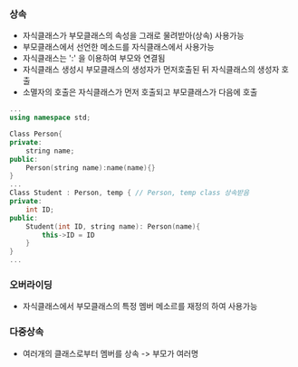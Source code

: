 ### 상속 
* 자식클래스가 부모클래스의 속성을 그래로 물려받아(상속) 사용가능 
* 부모클래스에서 선언한 메소드를 자식클래스에서 사용가능 
* 자식클래스는 ':' 을 이용하여 부모와 연결됨 
* 자식클래스 생성시 부모클래스의 생성자가 먼저호출된 뒤 자식클래스의 생성자 호출 
* 소멸자의 호출은 자식클래스가 먼저 호출되고 부모클래스가 다음에 호출
```cpp
...
using namespace std;

Class Person{
private:
    string name;
public:
    Person(string name):name(name){}
}
...
Class Student : Person, temp { // Person, temp class 상속받음
private:
    int ID;
public:
    Student(int ID, string name): Person(name){
        this->ID = ID
    }
}
...
```
### 오버라이딩 
* 자식클래스에서 부모클래스의 특정 멤버 메소르를 재정의 하여 사용가능
### 다중상속 
* 여러개의 클래스로부터 멤버를 상속 -> 부모가 여러명 